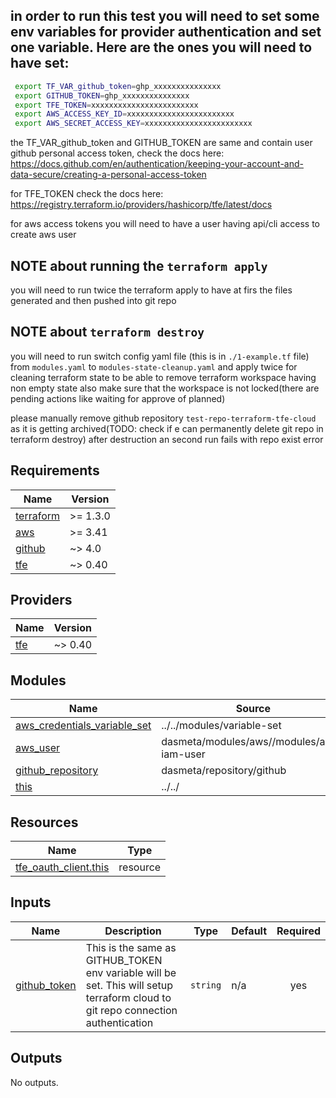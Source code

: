 ## in order to run this test you will need to set some env variables for provider authentication and set one variable. Here are the ones you will need to have set:
```sh
 export TF_VAR_github_token=ghp_xxxxxxxxxxxxxxx
 export GITHUB_TOKEN=ghp_xxxxxxxxxxxxxxx
 export TFE_TOKEN=xxxxxxxxxxxxxxxxxxxxxxxx
 export AWS_ACCESS_KEY_ID=xxxxxxxxxxxxxxxxxxxxxxxx
 export AWS_SECRET_ACCESS_KEY=xxxxxxxxxxxxxxxxxxxxxxxx
```

the TF_VAR_github_token and GITHUB_TOKEN are same and contain user github personal access token, check the docs here:
https://docs.github.com/en/authentication/keeping-your-account-and-data-secure/creating-a-personal-access-token

for TFE_TOKEN check the docs here:
https://registry.terraform.io/providers/hashicorp/tfe/latest/docs

for aws access tokens you will need to have a user having api/cli access to create aws user


## NOTE about running the `terraform apply`
 you will need to run twice the terraform apply to have at firs the files generated and then pushed into git repo

## NOTE about `terraform destroy`
 you will need to run switch config yaml file (this is in `./1-example.tf` file) from `modules.yaml` to `modules-state-cleanup.yaml` and apply twice for cleaning terraform state to be able to remove terraform workspace having non empty state
 also make sure that the workspace is not locked(there are pending actions like waiting for approve of planned)

 please manually remove github repository `test-repo-terraform-tfe-cloud` as it is getting archived(TODO: check if e can permanently delete git repo in terraform destroy) after destruction an second run fails with repo exist error
<!-- BEGINNING OF PRE-COMMIT-TERRAFORM DOCS HOOK -->
## Requirements

| Name | Version |
|------|---------|
| <a name="requirement_terraform"></a> [terraform](#requirement\_terraform) | >= 1.3.0 |
| <a name="requirement_aws"></a> [aws](#requirement\_aws) | >= 3.41 |
| <a name="requirement_github"></a> [github](#requirement\_github) | ~> 4.0 |
| <a name="requirement_tfe"></a> [tfe](#requirement\_tfe) | ~> 0.40 |

## Providers

| Name | Version |
|------|---------|
| <a name="provider_tfe"></a> [tfe](#provider\_tfe) | ~> 0.40 |

## Modules

| Name | Source | Version |
|------|--------|---------|
| <a name="module_aws_credentials_variable_set"></a> [aws\_credentials\_variable\_set](#module\_aws\_credentials\_variable\_set) | ../../modules/variable-set | n/a |
| <a name="module_aws_user"></a> [aws\_user](#module\_aws\_user) | dasmeta/modules/aws//modules/aws-iam-user | 1.5.2 |
| <a name="module_github_repository"></a> [github\_repository](#module\_github\_repository) | dasmeta/repository/github | 0.7.2 |
| <a name="module_this"></a> [this](#module\_this) | ../../ | n/a |

## Resources

| Name | Type |
|------|------|
| [tfe_oauth_client.this](https://registry.terraform.io/providers/hashicorp/tfe/latest/docs/resources/oauth_client) | resource |

## Inputs

| Name | Description | Type | Default | Required |
|------|-------------|------|---------|:--------:|
| <a name="input_github_token"></a> [github\_token](#input\_github\_token) | This is the same as GITHUB\_TOKEN env variable will be set. This will setup terraform cloud to git repo connection authentication | `string` | n/a | yes |

## Outputs

No outputs.
<!-- END OF PRE-COMMIT-TERRAFORM DOCS HOOK -->
